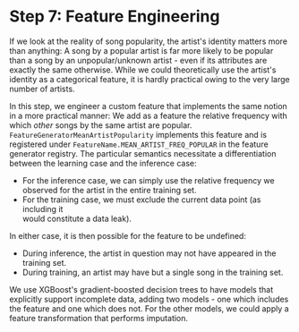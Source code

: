 # Step 7: Feature Engineering

If we look at the reality of song popularity, the artist's identity matters more
than anything: 
A song by a popular artist is far more likely to be popular than a song by an unpopular/unknown
artist - even if its attributes are exactly the same otherwise.
While we could theoretically use the artist's identity as a categorical feature,
it is hardly practical owing to the very large number of artists.

In this step, we engineer a custom feature that implements the same notion in a
more practical manner:
We add as a feature the relative frequency with which *other* songs by the same
artist are popular.
`FeatureGeneratorMeanArtistPopularity` implements this feature and is registered
under `FeatureName.MEAN_ARTIST_FREQ_POPULAR` in the feature generator registry.
The particular semantics necessitate a differentiation between the learning case
and the inference case:
  * For the inference case, we can simply use the relative frequency we observed
    for the artist in the entire training set.
  * For the training case, we must exclude the current data point (as including it  
    would constitute a data leak).

In either case, it is then possible for the feature to be undefined:
  * During inference, the artist in question may not have appeared in the training set.
  * During training, an artist may have but a single song in the training set.

We use XGBoost's gradient-boosted decision trees to have models that explicitly
support incomplete data, adding two models - one which includes the feature and
one which does not.
For the other models, we could apply a feature transformation that performs
imputation.